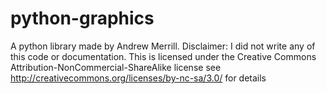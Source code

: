 # python-graphics
A python library made by Andrew Merrill. Disclaimer: I did not write any of this code or documentation. This is licensed under the Creative Commons Attribution-NonCommercial-ShareAlike license see http://creativecommons.org/licenses/by-nc-sa/3.0/ for details
